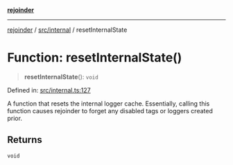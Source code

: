 [**rejoinder**](../../../README.md)

***

[rejoinder](../../../README.md) / [src/internal](../README.md) / resetInternalState

# Function: resetInternalState()

> **resetInternalState**(): `void`

Defined in: [src/internal.ts:127](https://github.com/Xunnamius/rejoinder/blob/523d50127af7d502d1a1b1da0fd1638569552949/src/internal.ts#L127)

A function that resets the internal logger cache. Essentially, calling this
function causes rejoinder to forget any disabled tags or loggers created
prior.

## Returns

`void`

